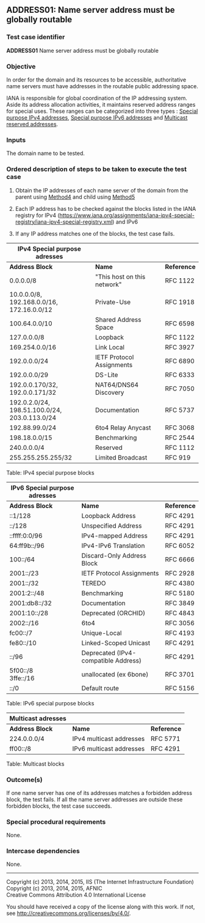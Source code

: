 ## ADDRESS01: Name server address must be globally routable

### Test case identifier
**ADDRESS01** Name server address must be globally routable

### Objective

In order for the domain and its resources to be accessible, authoritative 
name servers must have addresses in the routable public addressing space.

IANA is responsible for global coordination of the IP addressing system.
Aside its address allocation activities, it maintains reserved address ranges
for special uses. These ranges can be categorized into three types : 
[Special purpose IPv4
addresses](https://www.iana.org/assignments/iana-ipv4-special-registry/iana-ipv4-special-registry.xml),
[Special purpose IPv6
addresses](https://www.iana.org/assignments/iana-ipv6-special-registry/iana-ipv6-special-registry.xml)
and [Multicast reserved
addresses](https://www.iana.org/assignments/multicast-addresses/multicast-addresses.xml).

### Inputs

The domain name to be tested.

### Ordered description of steps to be taken to execute the test case

1. Obtain the IP addresses of each name server of the domain from the parent using
   [Method4](../Methods.md) and child using [Method5](../Methods.md)

2. Each IP address has to be checked against the blocks listed in the IANA
   registry for IPv4
(https://www.iana.org/assignments/iana-ipv4-special-registry/iana-ipv4-special-registry.xml)
and IPv6  
 
3. If any IP address matches one of the blocks, the test case fails.


| IPv4 Special purpose adresses |||
|---------------------|----------------------------|--------------|
| **Address Block**   | **Name**                   | **Reference**|
| 0.0.0.0/8          | "This host on this network" | RFC 1122     |
| 10.0.0.0/8, <br>192.168.0.0/16,<br>172.16.0.0/12 | Private-Use  | RFC 1918     |
| 100.64.0.0/10      | Shared Address Space        | RFC 6598     |
| 127.0.0.0/8        | Loopback                    | RFC 1122     |
| 169.254.0.0/16     | Link Local                  | RFC 3927     |
| 192.0.0.0/24       | IETF Protocol Assignments   | RFC 6890     |
| 192.0.0.0/29       | DS-Lite                     | RFC 6333     |
| 192.0.0.170/32,<br>192.0.0.171/32| NAT64/DNS64 Discovery        | RFC 7050     |
| 192.0.2.0/24,<br>198.51.100.0/24,<br>203.0.113.0/24             | Documentation               | RFC 5737     |
| 192.88.99.0/24     | 6to4 Relay Anycast          | RFC 3068     |
| 198.18.0.0/15      | Benchmarking                | RFC 2544     |
| 240.0.0.0/4        | Reserved                    | RFC 1112     |
| 255.255.255.255/32 | Limited Broadcast           | RFC 919      |

Table: IPv4 special purpose blocks


| IPv6 Special purpose adresses |||
|---------------------|----------------------------|--------------|
| **Address Block**   | **Name**                   | **Reference**|
|::1/128	      |Loopback Address	           | RFC 4291     |
|::/128	              |Unspecified Address	   | RFC 4291     | 
|::ffff:0:0/96        |IPv4-mapped Address	   | RFC 4291     |
|64:ff9b::/96         |IPv4-IPv6 Translation	   | RFC 6052     | 
|100::/64	      |Discard-Only Address Block  | RFC 6666     |
|2001::/23	      |IETF Protocol Assignments   | RFC 2928     | 
|2001::/32	      |TEREDO	                   | RFC 4380     |
|2001:2::/48          |Benchmarking	           | RFC 5180     |
|2001:db8::/32        |Documentation	           | RFC 3849     |
|2001:10::/28         |Deprecated (ORCHID)	   | RFC 4843     | 
|2002::/16	      |6to4 	                   | RFC 3056     |
|fc00::/7	      |Unique-Local 	           | RFC 4193     |
|fe80::/10	      |Linked-Scoped Unicast	   | RFC 4291     |
|::<ipv4-address>/96  |Deprecated (IPv4-compatible Address)| RFC 4291     | 
|5f00::/8 <br> 3ffe::/16 | unallocated (ex 6bone)  | RFC 3701     |
|::/0                 |Default route               | RFC 5156     |  

Table: IPv6 special purpose blocks


| Multicast adresses |||
|---------------------|----------------------------|--------------|
| **Address Block**      | **Name**                | **Reference**|
| 224.0.0.0/4        | IPv4 multicast addresses    | RFC 5771     |
| ff00::/8           | IPv6 multicast addresses    | RFC 4291     |

Table: Multicast blocks

### Outcome(s)

If one name server has one of its addresses matches a forbidden address
block, the test fails. If all the name server addresses are outside these
forbidden blocks, the test case succeeds. 

### Special procedural requirements

None.

### Intercase dependencies

None.

-------

Copyright (c) 2013, 2014, 2015, IIS (The Internet Infrastructure Foundation)  
Copyright (c) 2013, 2014, 2015, AFNIC  
Creative Commons Attribution 4.0 International License

You should have received a copy of the license along with this
work.  If not, see <http://creativecommons.org/licenses/by/4.0/>.









